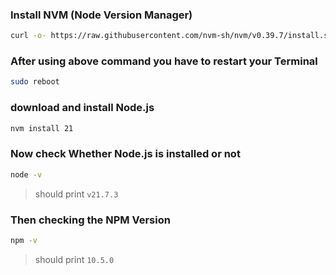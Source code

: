 ### Install NVM (Node Version Manager)

  ```bash
  curl -o- https://raw.githubusercontent.com/nvm-sh/nvm/v0.39.7/install.sh | bash
  ```

### After using above command you have to restart your Terminal
  ```bash
  sudo reboot
  ```

### download and install Node.js
  ```bash
  nvm install 21
  ```

### Now check Whether Node.js is installed or not
  ```bash
  node -v
  ```
  > should print `v21.7.3`

### Then checking the NPM Version
  ```bash
  npm -v
  ```
  > should print `10.5.0`
